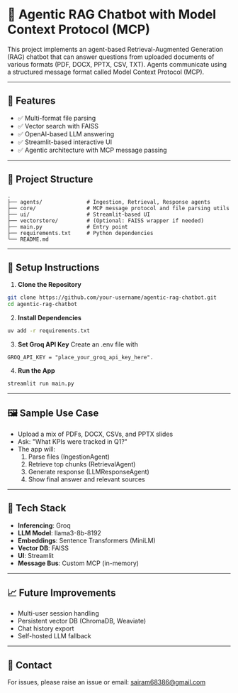 # 🧠 Agentic RAG Chatbot with Model Context Protocol (MCP)

This project implements an agent-based Retrieval-Augmented Generation (RAG) chatbot that can answer questions from uploaded documents of various formats (PDF, DOCX, PPTX, CSV, TXT). Agents communicate using a structured message format called Model Context Protocol (MCP).

---

## 🚀 Features

- ✅ Multi-format file parsing
- ✅ Vector search with FAISS
- ✅ OpenAI-based LLM answering
- ✅ Streamlit-based interactive UI
- ✅ Agentic architecture with MCP message passing

---

## 📁 Project Structure
```
.
├── agents/              # Ingestion, Retrieval, Response agents
├── core/                # MCP message protocol and file parsing utils
├── ui/                  # Streamlit-based UI
├── vectorstore/         # (Optional: FAISS wrapper if needed)
├── main.py              # Entry point
├── requirements.txt     # Python dependencies
└── README.md
```

---

## 🧪 Setup Instructions

1. **Clone the Repository**
```bash
git clone https://github.com/your-username/agentic-rag-chatbot.git
cd agentic-rag-chatbot
```

2. **Install Dependencies**
```bash
uv add -r requirements.txt
```

3. **Set Groq API Key**
Create an .env file with 
```
GROQ_API_KEY = "place_your_groq_api_key_here".
```

4. **Run the App**
```bash
streamlit run main.py
```

---

## 🖼 Sample Use Case
- Upload a mix of PDFs, DOCX, CSVs, and PPTX slides
- Ask: "What KPIs were tracked in Q1?"
- The app will:
  1. Parse files (IngestionAgent)
  2. Retrieve top chunks (RetrievalAgent)
  3. Generate response (LLMResponseAgent)
  4. Show final answer and relevant sources

---

## 📌 Tech Stack
- **Inferencing**: Groq
- **LLM Model**: llama3-8b-8192
- **Embeddings**: Sentence Transformers (MiniLM)
- **Vector DB**: FAISS
- **UI**: Streamlit
- **Message Bus**: Custom MCP (in-memory)

---

## 📈 Future Improvements
- Multi-user session handling
- Persistent vector DB (ChromaDB, Weaviate)
- Chat history export
- Self-hosted LLM fallback

---

## 📮 Contact
For issues, please raise an issue or email: sairam68386@gmail.com
